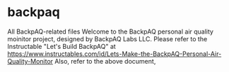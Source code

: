 
# backpaq
All BackpAQ-related files
Welcome to the BackpAQ personal air quality moinitor project, designed by BackpAQ Labs LLC.
Please refer to the Instructable "Let's Build BackpAQ" at 
https://www.instructables.com/id/Lets-Make-the-BackpAQ-Personal-Air-Quality-Monitor
Also, refer to the above document, 
